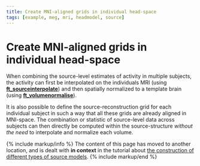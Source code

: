 ```yaml
---
title: Create MNI-aligned grids in individual head-space
tags: [example, meg, mri, headmodel, source]
---
```


# Create MNI-aligned grids in individual head-space

When combining the source-level estimates of activity in multiple subjects, the activity can first be interpolated on the individuals MRI (using **[ft_sourceinterpolate](https://github.com/fieldtrip/fieldtrip/blob/release/ft_sourceinterpolate.m)**) and then spatially normalized to a template brain (using **[ft_volumenormalise](https://github.com/fieldtrip/fieldtrip/blob/release/ft_volumenormalise.m)**).

It is also possible to define the source-reconstruction grid for each individual subject in such a way that all these grids are already aligned in MNI-space. The combination or statistic of source-level data across subjects can then directly be computed within the source-structure _without the need_ to interpolate and normalize each volume.

{% include markup/info %}
The content of this page has moved to another location, and is dealt with **in context** in the tutorial about [the construction of different types of source models](/tutorial/sourcemodel#subject-specific_grids_that_are_equivalent_across_subjects_in_normalized_space).
{% include markup/end %}
